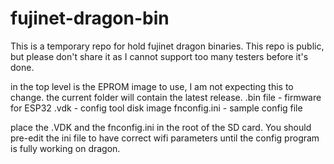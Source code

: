 # fujinet-dragon-bin

This is a temporary repo for hold fujinet dragon binaries.
This repo is public, but please don't share it as I cannot support too many testers before it's done.

in the top level is the EPROM image to use, I am not expecting this to change.
the current folder will contain the latest release.
.bin file - firmware for ESP32
.vdk - config tool disk image
fnconfig.ini - sample config file

place the .VDK and the fnconfig.ini in the root of the SD card.  You should pre-edit the ini file to have correct wifi parameters until the config program is fully working on dragon.
